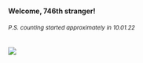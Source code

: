 #### Welcome, 746th stranger!

###### <sup>P.S. counting started approximately in 10.01.22</sup>

<img src="https://kraftwerk28.pp.ua/vcnt.png"></img>
